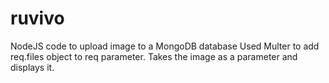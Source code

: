 # ruvivo

NodeJS code to upload image to a MongoDB database
Used Multer to add req.files object to req parameter.
Takes the image as a parameter and displays it.
